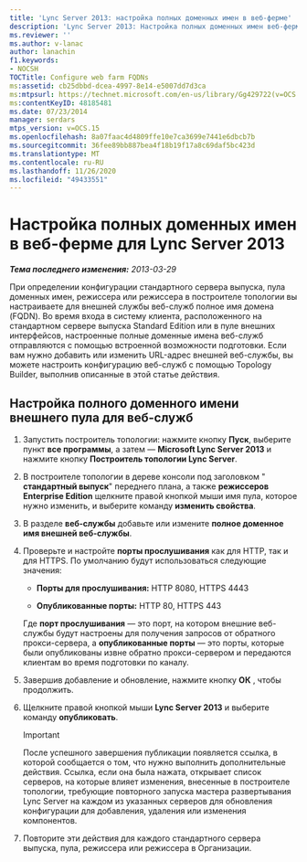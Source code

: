 ```yaml
---
title: 'Lync Server 2013: настройка полных доменных имен в веб-ферме'
description: 'Lync Server 2013: Настройка полных доменных имен веб-ферм.'
ms.reviewer: ''
ms.author: v-lanac
author: lanachin
f1.keywords:
- NOCSH
TOCTitle: Configure web farm FQDNs
ms:assetid: cb25dbbd-dcea-4997-8e14-e5007dd7d3ca
ms:mtpsurl: https://technet.microsoft.com/en-us/library/Gg429722(v=OCS.15)
ms:contentKeyID: 48185481
ms.date: 07/23/2014
manager: serdars
mtps_version: v=OCS.15
ms.openlocfilehash: 8a07faac4d4809ffe10e7ca3699e7441e6dbcb7b
ms.sourcegitcommit: 36fee89bb887bea4f18b19f17a8c69daf5bc423d
ms.translationtype: MT
ms.contentlocale: ru-RU
ms.lasthandoff: 11/26/2020
ms.locfileid: "49433551"
---
```

# <a name="configure-web-farm-fqdns-for-lync-server-2013"></a>Настройка полных доменных имен в веб-ферме для Lync Server 2013

<div data-xmlns="http://www.w3.org/1999/xhtml">

<div class="topic" data-xmlns="http://www.w3.org/1999/xhtml" data-msxsl="urn:schemas-microsoft-com:xslt" data-cs="https://msdn.microsoft.com/">

<div data-asp="https://msdn2.microsoft.com/asp">



</div>

<div id="mainSection">

<div id="mainBody">

<span> </span>

_**Тема последнего изменения:** 2013-03-29_

При определении конфигурации стандартного сервера выпуска, пула доменных имен, режиссера или режиссера в построителе топологии вы настраиваете для внешней службы веб-служб полное имя домена (FQDN). Во время входа в систему клиента, расположенного на стандартном сервере выпуска Standard Edition или в пуле внешних интерфейсов, настроенные полные доменные имена веб-служб отправляются с помощью встроенной возможности подготовки. Если вам нужно добавить или изменить URL-адрес внешней веб-службы, вы можете настроить конфигурацию веб-служб с помощью Topology Builder, выполнив описанные в этой статье действия.

<div>

## <a name="to-configure-an-external-pool-fqdn-for-web-services"></a>Настройка полного доменного имени внешнего пула для веб-служб

1.  Запустить построитель топологии: нажмите кнопку **Пуск**, выберите пункт **все программы**, а затем — **Microsoft Lync Server 2013** и нажмите кнопку **Построитель топологии Lync Server**.

2.  В построителе топологии в дереве консоли под заголовком " **стандартный выпуск**" переднего плана, а также **режиссеров** **Enterprise Edition** щелкните правой кнопкой мыши имя пула, которое нужно изменить, и выберите команду **изменить свойства**.

3.  В разделе **веб-службы** добавьте или измените **полное доменное имя внешней веб-службы**.

4.  Проверьте и настройте **порты прослушивания** как для HTTP, так и для HTTPS. По умолчанию будут использоваться следующие значения:
    
      - **Порты для прослушивания:** HTTP 8080, HTTPS 4443
    
      - **Опубликованные порты:** HTTP 80, HTTPS 443
    
    Где **порт прослушивания** — это порт, на котором внешние веб-службы будут настроены для получения запросов от обратного прокси-сервера, а **опубликованные порты** — это порты, которые были опубликованы извне обратно прокси-сервером и передаются клиентам во время подготовки по каналу.

5.  Завершив добавление и обновление, нажмите кнопку **ОК** , чтобы продолжить.

6.  Щелкните правой кнопкой мыши **Lync Server 2013** и выберите команду **опубликовать**.
    
    <div>
    

    > [!IMPORTANT]  
    > После успешного завершения публикации появляется ссылка, в которой сообщается о том, что нужно выполнить дополнительные действия. Ссылка, если она была нажата, открывает список серверов, на которые влияет изменения, внесенные в построителе топологии, требующие повторного запуска мастера развертывания Lync Server на каждом из указанных серверов для обновления конфигурации для добавления, удаления или изменения компонентов.

    
    </div>

7.  Повторите эти действия для каждого стандартного сервера выпуска, пула, режиссера или режиссера в Организации.

</div>

</div>

<span> </span>

</div>

</div>

</div>

